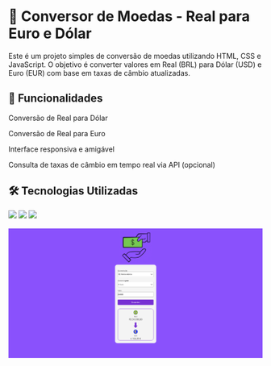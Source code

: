 <h1>💱 Conversor de Moedas - Real para Euro e Dólar</h1>
<p>Este é um projeto simples de conversão de moedas utilizando HTML, CSS e JavaScript. O objetivo é converter valores em Real (BRL) para Dólar (USD) e Euro (EUR) com base em taxas de câmbio atualizadas.</p>

<h2>🚀 Funcionalidades</h2>
<p>Conversão de Real para Dólar</p>

<p>Conversão de Real para Euro</p>

<p>Interface responsiva e amigável</p>

<p>Consulta de taxas de câmbio em tempo real via API (opcional)</p>

<h2>🛠️ Tecnologias Utilizadas</h2>
<img src="https://img.shields.io/badge/HTML-239120?style=for-the-badge&logo=html5&logoColor=white"/>

<img src="https://img.shields.io/badge/CSS-239120?&style=for-the-badge&logo=css3&logoColor=white"/>

<img src="https://img.shields.io/badge/JavaScript-F7DF1E?style=for-the-badge&logo=javascript&logoColor=black"/>
<br>
<br>
<img src=https://raw.githubusercontent.com/VitorAvelar1/PROJETO-JS/8f4d11eaa5abd015bb8e607b3bc31181e46b95ca/assets/Converted%20Money.png>
